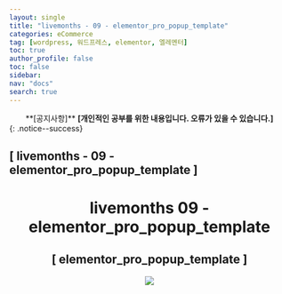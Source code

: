 ```yaml
---
layout: single
title: "livemonths - 09 - elementor_pro_popup_template"
categories: eCommerce
tag: [wordpress, 워드프레스, elementor, 엘레멘터]
toc: true
author_profile: false
toc: false
sidebar:
nav: "docs"
search: true
---
```


<center>**[공지사항]** <strong> [개인적인 공부를 위한 내용입니다. 오류가 있을 수 있습니다.] </strong></center>
{: .notice--success}

<h2>[ livemonths - 09 - elementor_pro_popup_template ]</h2>

<div align="center"><p><h1>livemonths 09 - elementor_pro_popup_template</h1></p></div>

<div align="center"><h2>[ elementor_pro_popup_template ]</h2>
<div align="center"><img src="http://drive.google.com/uc?export=view&id=1Ua66rgPSads3EVFQOVFanKl1GmhPF2nJ"><br><br><br></div><br>










